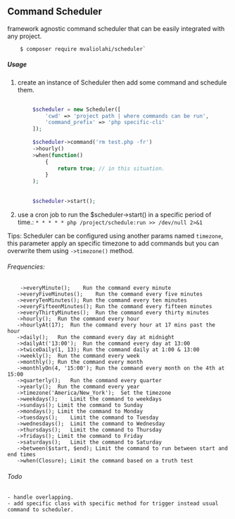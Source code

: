 ## Command Scheduler

framework agnostic command scheduler that can be easily integrated with any project. 

```shell
    $ composer require mvaliolahi/scheduler`
```
##### Usage
1. create an instance of Scheduler then add some command and schedule them.

```php
    
        $scheduler = new Scheduler([
            'cwd' => 'project path | where commands can be run',
            'command_prefix' => 'php specific-cli'
        ]);
        
        $scheduler->command('rm test.php -fr')
        ->hourly()
        >when(function()
            {
                return true; // in this situation.
            }
        );
        
        
        $scheduler->start();
```        
2. use a cron job to run the $scheduler->start() in a specific period of time.: `* * * * * php /project/schedule:run >> /dev/null 2>&1`
    
Tips: Scheduler can be configured using another params named `timezone`, this parameter apply an specific timezone to add commands but you can overwrite them using `->timezone()` method.   

###### Frequencies: 
```
    ->everyMinute();	Run the command every minute
   ->everyFiveMinutes();	Run the command every five minutes
   ->everyTenMinutes();	Run the command every ten minutes
   ->everyFifteenMinutes();	Run the command every fifteen minutes
   ->everyThirtyMinutes();	Run the command every thirty minutes
   ->hourly();	Run the command every hour
   ->hourlyAt(17);	Run the command every hour at 17 mins past the hour
   ->daily();	Run the command every day at midnight
   ->dailyAt('13:00');	Run the command every day at 13:00
   ->twiceDaily(1, 13);	Run the command daily at 1:00 & 13:00
   ->weekly();	Run the command every week
   ->monthly();	Run the command every month
   ->monthlyOn(4, '15:00');	Run the command every month on the 4th at 15:00
   ->quarterly();	Run the command every quarter
   ->yearly();	Run the command every year
   ->timezone('America/New_York');	Set the timezone
   ->weekdays();	Limit the command to weekdays
   ->sundays();	Limit the command to Sunday
   ->mondays();	Limit the command to Monday
   ->tuesdays();	Limit the command to Tuesday
   ->wednesdays();	Limit the command to Wednesday
   ->thursdays();	Limit the command to Thursday
   ->fridays();	Limit the command to Friday
   ->saturdays();	Limit the command to Saturday
   ->between($start, $end);	Limit the command to run between start and end times
   ->when(Closure);	Limit the command based on a truth test
```
           
###### Todo
           
    - handle overlapping.
    - add specific class with specific method for trigger instead usual command to scheduler.